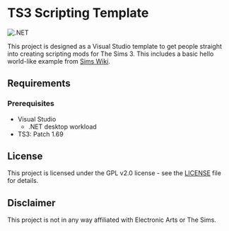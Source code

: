 # TS3 Scripting Template

![.NET](https://github.com/tonytins/ts3scriptingtemplate/workflows/.NET/badge.svg)

This project is designed as a Visual Studio template to get people straight into creating scripting mods for The Sims 3. This includes a basic hello world-like example from [Sims Wiki](http://simswiki.info/wiki.php?title=Tutorial:Sims_3_Pure_Scripting_Modding).

## Requirements

### Prerequisites

* Visual Studio
  * .NET desktop workload
* TS3: Patch 1.69

## License

This project is licensed under the GPL v2.0 license - see the [LICENSE](LICENSE) file for details.

## Disclaimer

This project is not in any way affiliated with Electronic Arts or The Sims.
